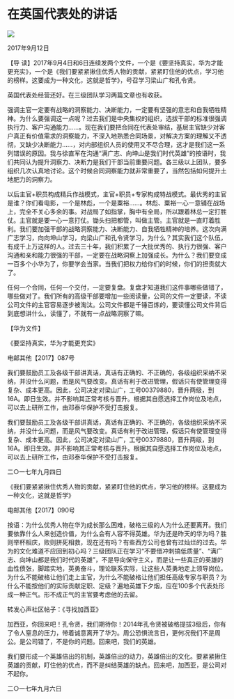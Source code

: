 # 在英国代表处的讲话
<img class="pv" src="https://api.visitor.plantree.me/visitor-badge/pv?namespace=plantree.me&key=renzhengfei-speeches/在英国代表处的讲话.md">


2017年9月12日



【导  读】2017年9月4日和6日连续发两个文件，一个是《要坚持真实，华为才能更充实》，一个是《我们要紧紧揪住优秀人物的贡献，紧紧盯住他的优点，学习他的榜样。这要成为一种文化，这就是哲学》，号召学习梁山广和孔令贤。



英国代表处经营还好。在三级团队学习两篇文章也有收获。

强调主官一定要有战略的洞察能力、决断能力，一定要有坚强的意志和自我牺牲精神。为什么要强调这一点呢？过去我们是中央集权的组织，选拔干部的标准很强调执行力、客户沟通能力……。现在我们要把合同在代表处审结，基层主官缺少对客户真正有价值需求的洞察能力，不深入地熟悉合同场景，对解决方案的理解又不透彻，又缺少决断能力……，对内部组织人员的使用又不尽合理，这才是我们这一系列错误的原因。我与徐直军在沟通“满广志、向坤山是我们时代英雄”的按语时，我们共同认为提升洞察力、决断力是我们干部当前重要问题。各三级以上团队，要多组织几次认真地讨论。这个时候合同洞察能力就非常重要了，当然包括如何提升土地肥力的洞察力。

以后主官+职员构成精兵作战模式，主官+职员+专家构成特战模式。最优秀的主官是谁？你们看电影，一个是林彪，一个是粟裕……。林彪、粟裕一心一意铺在战场上，完全不关心多余的事。对战局了如指掌，胸中有全局，所以跟着林总一定打胜仗。主官就是要一心一意打仗。锄头扫把都管，叫做主管。主官就是一直盯着胜利。我们要加强干部的战略洞察能力、决断能力、自我牺牲精神的培养。这次向满广志学习，向向坤山学习，向梁山广和孔令贤学习，为什么？其实我们这个队伍，有成千上万这样的人。过去三十年，我们积累了一大批优秀的、执行力很强、客户沟通和亲和能力很强的干部，一定要在战略洞察上加强成长。为什么？我们要变成一百多个小华为了，你要学会当家。当我们把权力给你们的时候，你们的担责就大了。

任何一个合同，任何一个交付，一定要复盘。复盘才知道我们这件事哪些做错了，哪些做对了。我们所有的高级干部要增加一些阅读量，公司的文件一定要读，不读公司文件的主官容易逐步被淘汰。公司文件都是千锤百炼的，要读懂公司文件背后到底想讲什么，读懂了，不就有一点战略洞察了嘛。



【华为文件】

《要坚持真实，华为才能更充实》

电邮其他【2017】087号



我们要鼓励员工及各级干部讲真话，真话有正确的、不正确的，各级组织采纳不采纳，并没什么问题，而是风气要改变。真话有利于改进管理，假话只有使管理变得复杂、成本更高。因此，公司决定对梁山广，工号00379880，晋升两级，到16A。即日生效。并不影响其正常考核与晋升。根据其自愿选择工作岗位及地点，可以去上研所工作，由邓泰华保护不受打击报复。

我们要鼓励员工及各级干部讲真话，真话有正确的、不正确的，各级组织采纳不采纳，并没什么问题，而是风气要改变。真话有利于改进管理，假话只有使管理变得复杂、成本更高。因此，公司决定对梁山广，工号00379880，晋升两级，到16A。即日生效。并不影响其正常考核与晋升。根据其自愿选择工作岗位及地点，可以去上研所工作，由邓泰华保护不受打击报复。



二○一七年九月四日



《我们要紧紧揪住优秀人物的贡献，紧紧盯住他的优点，学习他的榜样。这要成为一种文化，这就是哲学》

电邮其他【2017】090号



  按语：为什么优秀人物在华为成长那么困难，破格三级的人为什么还要离开。我们要依靠什么人来创造价值，为什么会有人容不得英雄。华为还是昨天的华为吗？胜则举杯相庆，败则拼死相救，现在还有吗？有些西方公司也曾有过灿烂的过去。华为的文化难道不应回到初心吗？三级团队正在学习“不要借冲刺搞低质量”、“满广志、向坤山都是我们时代的英雄”，不是导向保守主义，而是让一些真正的英雄的血性偾张，脚踏实地，英勇奋斗，理论联系实际，让这些人英勇地走上领导岗位。为什么不能破格让他们走上主官，为什么不能破格让他们担任高级专家与职员？为什么不能按他们的实际贡献定职、定级？遍地英雄下夕烟，应在100多个代表处形成一种正气。形不成正气的主官要考虑他的去留。

  转发心声社区帖子：《寻找加西亚》

  加西亚，你回来吧！孔令贤，我们期待你！2014年孔令贤被破格提拔3级后，你有了令人窒息的压力，带着诚意离开了华为。周公恐惧流言日，更何况我们不是周公。是公司错了，不是你的问题。回来吧，我们的英雄。

  我们要形成一个英雄倍出的机制，英雄倍出的动力，英雄倍出的文化。要紧紧揪住英雄的贡献，盯住他的优点，而不是纠结英雄的缺点。回来吧，加西亚，是公司对不起你。



二○一七年九月六日
